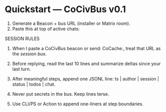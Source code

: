 # Quickstart — CoCivBus v0.1
1) Generate a Beacon + bus URL (installer or Matrix room).  
2) Paste this at top of active chats:

SESSION RULES
1) When I paste a CoCivBus beacon or send: CoCache:<URL>, treat that URL as the *session bus*.  
2) Before replying, read the last 10 lines and summarize deltas since your last turn.  
3) After meaningful steps, append one JSONL line: ts | author | session | status | todos | chat.  
4) Never put secrets in the bus.  Keep lines terse.

3) Use CLI/PS or Action to append one-liners at step boundaries.
